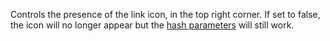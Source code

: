 Controls the presence of the link icon, in the top right corner. If set to
false, the icon will no longer appear but the  [hash parameters](#MONKEY)
will still work. 
